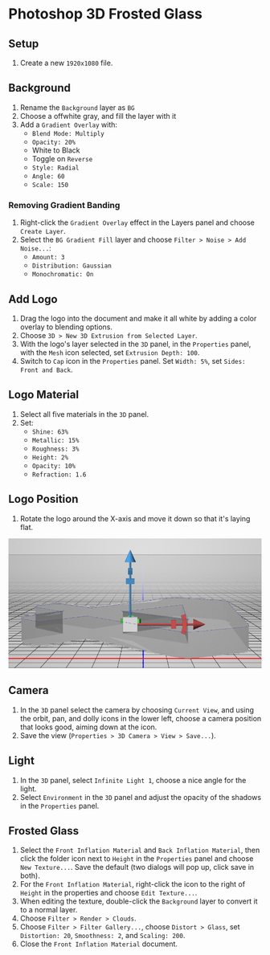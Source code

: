 # Photoshop 3D Frosted Glass

## Setup

1. Create a new `1920x1080` file.

## Background

1. Rename the `Background` layer as `BG`
2. Choose a offwhite gray, and fill the layer with it
3. Add a `Gradient Overlay` with:
    - `Blend Mode: Multiply`
    - `Opacity: 20%`
    - White to Black
    - Toggle on `Reverse`
    - `Style: Radial`
    - `Angle: 60`
    - `Scale: 150`

### Removing Gradient Banding

1. Right-click the `Gradient Overlay` effect in the Layers panel and choose `Create Layer`.
2. Select the `BG Gradient Fill` layer and choose `Filter > Noise > Add Noise...`:
    - `Amount: 3`
    - `Distribution: Gaussian`
    - `Monochromatic: On`
  
## Add Logo

1. Drag the logo into the document and make it all white by adding a color overlay to blending options.
2. Choose `3D > New 3D Extrusion from Selected Layer`.
3. With the logo's layer selected in the `3D` panel, in the `Properties` panel, with the `Mesh` icon selected, set `Extrusion Depth: 100`.
4. Switch to `Cap` icon in the `Properties` panel. Set `Width: 5%`, set `Sides: Front and Back`.

## Logo Material

1. Select all five materials in the `3D` panel.
2. Set:
    - `Shine: 63%`
    - `Metallic: 15%`
    - `Roughness: 3%`
    - `Height: 2%`
    - `Opacity: 10%`
    - `Refraction: 1.6`

## Logo Position

1. Rotate the logo around the X-axis and move it down so that it's laying flat.

![Alignment](assets/photoshop-3d-frosted-glass-alignment.png)

## Camera

1. In the `3D` panel select the camera by choosing `Current View`, and using the orbit, pan, and dolly icons in the lower left, choose a camera position that looks good, aiming down at the icon.
2. Save the view (`Properties > 3D Camera > View > Save...`).

## Light

1. In the `3D` panel, select `Infinite Light 1`, choose a nice angle for the light.
2. Select `Environment` in the `3D` panel and adjust the opacity of the shadows in the `Properties` panel.

## Frosted Glass

1. Select the `Front Inflation Material` and `Back Inflation Material`, then click the folder icon next to `Height` in the `Properties` panel and choose `New Texture...`. Save the default (two dialogs will pop up, click save in both).
2. For the `Front Inflation Material`, right-click the icon to the right of `Height` in the properties and choose `Edit Texture...`.
3. When editing the texture, double-click the `Background` layer to convert it to a normal layer.
4. Choose `Filter > Render > Clouds`.
5. Choose `Filter > Filter Gallery...`, choose `Distort > Glass`, set `Distortion: 20`, `Smoothness: 2`, and `Scaling: 200`.
6. Close the `Front Inflation Material` document.